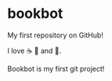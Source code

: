 # bookbot

My first repository on GitHub!

I love :coffee: :pizza: and :burrito:.

Bookbot is my first git project!

